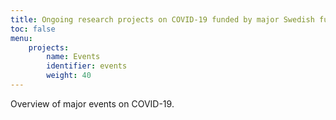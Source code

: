 ```yaml
---
title: Ongoing research projects on COVID-19 funded by major Swedish funding agencies
toc: false
menu:
    projects:
        name: Events
        identifier: events
        weight: 40
---
```


Overview of major events on COVID-19.
